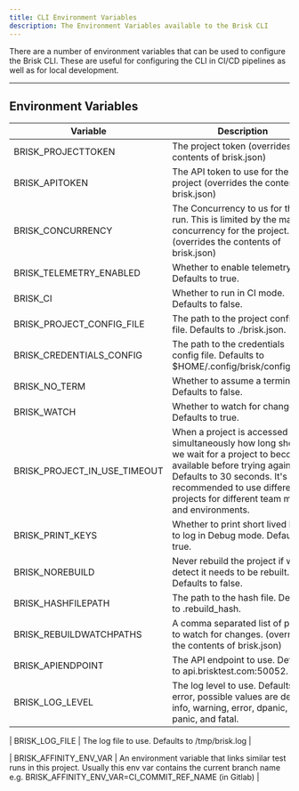 ```yaml
---
title: CLI Environment Variables
description: The Environment Variables available to the Brisk CLI
---
```


There are a number of environment variables that can be used to configure the Brisk CLI. These are useful for configuring the CLI in CI/CD pipelines as well as for local development.

---

## Environment Variables

| Variable                     | Description                                                                                                                                                                                                                            |
| ---------------------------- | -------------------------------------------------------------------------------------------------------------------------------------------------------------------------------------------------------------------------------------- |
| BRISK_PROJECTTOKEN           | The project token (overrides the contents of brisk.json)                                                                                                                                                                               |
| BRISK_APITOKEN               | The API token to use for the project (overrides the contents of brisk.json)                                                                                                                                                            |
| BRISK_CONCURRENCY            | The Concurrency to us for the run. This is limited by the max concurrency for the project. (overrides the contents of brisk.json)                                                                                                      |
| BRISK_TELEMETRY_ENABLED      | Whether to enable telemetry. Defaults to true.                                                                                                                                                                                         |
| BRISK_CI                     | Whether to run in CI mode. Defaults to false.                                                                                                                                                                                          |
| BRISK_PROJECT_CONFIG_FILE    | The path to the project config file. Defaults to ./brisk.json.                                                                                                                                                                         |
| BRISK_CREDENTIALS_CONFIG     | The path to the credentials config file. Defaults to $HOME/.config/brisk/config.toml.                                                                                                                                                  |
| BRISK_NO_TERM                | Whether to assume a terminal UI. Defaults to false.                                                                                                                                                                                    |
| BRISK_WATCH                  | Whether to watch for changes. Defaults to true.                                                                                                                                                                                        |
| BRISK_PROJECT_IN_USE_TIMEOUT | When a project is accessed simultaneously how long should we wait for a project to become available before trying again. Defaults to 30 seconds. It's recommended to use different projects for different team mates and environments. |
| BRISK_PRINT_KEYS             | Whether to print short lived keys to log in Debug mode. Defaults to true.                                                                                                                                                              |
| BRISK_NOREBUILD              | Never rebuild the project if we detect it needs to be rebuilt. Defaults to false.                                                                                                                                                      |
| BRISK_HASHFILEPATH           | The path to the hash file. Defaults to .rebuild_hash.                                                                                                                                                                                  |
| BRISK_REBUILDWATCHPATHS      | A comma separated list of paths to watch for changes. (overrides the contents of brisk.json)                                                                                                                                           |
| BRISK_APIENDPOINT            | The API endpoint to use. Defaults to api.brisktest.com:50052.                                                                                                                                                                          |
| BRISK_LOG_LEVEL              | The log level to use. Defaults to error, possible values are debug, info, warning, error, dpanic, panic, and fatal.                                                                                                                                                            |

| BRISK_LOG_FILE              | The log file to use. Defaults to /tmp/brisk.log                                                                                                                                                            |

| BRISK_AFFINITY_ENV_VAR              | An environment variable that links similar test runs in this project. Usually this env var contains the current branch name e.g. BRISK_AFFINITY_ENV_VAR=CI_COMMIT_REF_NAME (in Gitlab)                                                                                                                                                       |
